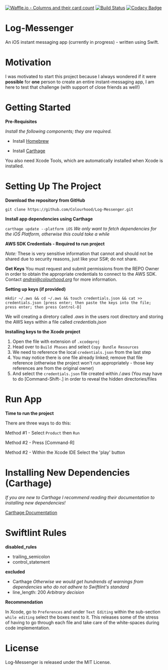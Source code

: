 [![Waffle.io - Columns and their card count](https://badge.waffle.io/Colourhood/Log-Messenger.svg?columns=In%20Progress,Review,Done&style=flat-square)](http://waffle.io/Colourhood/Log-Messenger)
[![Build Status](https://travis-ci.org/Colourhood/Log-Messenger.svg?branch=master)](https://travis-ci.org/Colourhood/Log-Messenger)
[![Codacy Badge](https://api.codacy.com/project/badge/Grade/57b9e24805ab408288ccb4d6fdfbd31f)](https://www.codacy.com/app/grrrlikestaquitos/Log-Messenger?utm_source=github.com&amp;utm_medium=referral&amp;utm_content=Colourhood/Log-Messenger&amp;utm_campaign=Badge_Grade)

# Log-Messenger
An iOS instant messaging app (currently in progress) - written using Swift.

# Motivation

I was motivated to start this project because I always wondered if it were **possible** for **one** person to create an entire instant-messaging app, I am here to test that challenge (with support of close friends as well!)
    
# Getting Started

**Pre-Requisites**

*Install the following components; they are required.*

- Install [Homebrew](https://brew.sh)

- Install [Carthage](https://github.com/Carthage/Carthage)

You also need Xcode Tools, which are automatically installed when Xcode is installed.

# Setting Up The Project

**Download the repository from GitHub**

`git clone https://github.com/Colourhood/Log-Messenger.git`

**Install app dependencies using Carthage**

`carthage update --platform iOS` *We only want to fetch dependencies for the iOS Platform, otherwise this could take a while*

**AWS SDK Credentials - Required to run project**

*Note:* These is very sensitive information that cannot and should not be shared due to security reasons, just like your SS#; do not share.

**Get Keys**
You must request and submit permissions from the REPO Owner in order to obtain the appropriate credentials to connect to the AWS SDK. Contact *andrei@colourhood.org* for more information.

**Setting up keys (if provided)**

`mkdir ~/.aws && cd ~/.aws && touch credentials.json && cat >> credentials.json [press enter; then paste the keys into the file; press enter; then press Control-D]`

We will creating a diretory called *.aws* in the users root directory and storing the AWS keys within a file called *credentials.json*

**Installing keys to the Xcode project**

1. Open the file with extension of `.xcodeproj`
2. Head over to `Build Phases` and select `Copy Bundle Resources`
3. We need to reference the local `credentials.json` from the last step
4. You may notice there is one file already linked; remove that file reference (otherwise the project won't run appropriately - those key references are from the original owner)
5. And select the `credentials.json` file created within */.aws* (You may have to do [Command-Shift-.] in order to reveal the hidden directories/files

# Run App

**Time to run the project**

There are three ways to do this:

Method #1 - Select `Product` then `Run`

Method #2 - Press [Command-R]

Method #2 - Within the Xcode IDE Select the 'play' button

# Installing New Dependencies (Carthage)

*If you are new to Carthage I recommend reading their documentation to installing new dependencies!*

[Carthage Documentation](https://github.com/Carthage/Carthage)

# Swiftlint Rules

**disabled_rules**
- trailing_semicolon
- control_statement

**excluded**
- Carthage *Otherwise we would get hundrends of warnings from dependencies who do not adhere to Swiftlint's standard*
- line_length: 200 *Arbitrary decision*

**Recommendation**

In Xcode, go to `Preferences` and under `Text Editing` within the sub-section `while editing` select the boxes next to it. This releases some of the stress of having to go through each file and take care of the white-spaces during code implementation.

# License

Log-Messenger is released under the MIT License.


